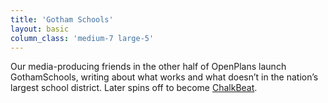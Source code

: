 ```yaml
---
title: 'Gotham Schools'
layout: basic
column_class: 'medium-7 large-5'
---
```


Our media-producing friends in the other half of OpenPlans launch GothamSchools, writing about what works and what doesn’t in the nation’s largest school district. Later spins off to become <a href="http://ny.chalkbeat.org/about-us/">ChalkBeat</a>.